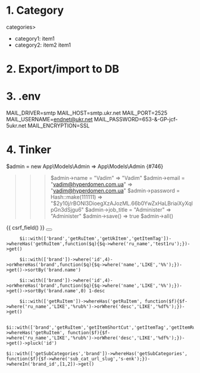 # 1. Category
categories>
  - category1: item1
  - category2: item2
               item1

# 2. Export/import to DB

# 3. .env
MAIL_DRIVER=smtp
MAIL_HOST=smtp.ukr.net
MAIL_PORT=2525
MAIL_USERNAME=endnet@ukr.net
MAIL_PASSWORD=653-&-GP-jcf-5ukr.net
MAIL_ENCRYPTION=SSL

# 4. Tinker
$admin = new App\Models\Admin
=> App\Models\Admin {#746}
>>> $admin->name = "Vadim"
=> "Vadim"
>>> $admin->email = "vadim@hyperdomen.com.ua"
=> "vadim@hyperdomen.com.ua"
$admin->password = Hash::make(111111)
=> "$2y$10$j/rBONl3DioegXzAJozML.66b0YwZxHaLBriaiXyXqlpGn3dSjgu6"
>>> $admin->job_title = "Administer"
=> "Administer"
>>> $admin->save()
=> true
>>> $admin->all()
<form method="post" action="{{ route('subcategory.destroy',$subcat->id) }}"
                                  class="form-inline justify-content-end">
                                {{ csrf_field() }}
                                <input name="_method" type="hidden" value="DELETE">
                                <button class="btn btn-secondary" type="submit" onclick="return confirm('Ви впевнені?')">
                                    <i class="fas fa-trash-alt"></i>
                                </button>
                                <a href="{{route('subcategory.edit',$subcat->id)}}"
                                   class="btn btn-warning change-category ml-1">
                                    <i class="fas fa-pencil-alt"></i></a>
                            </form>
                            
                            
         $i::with(['brand','getRuItem','getUkItem','getItemTag'])->whereHas('getRuItem',function($q){$q->where('ru_name','test1ru');})->get()
         
         $i::with(['brand'])->where('id',4)->orWhereHas('brand',function($q){$q->where('name','LIKE','%%');})->get()->sortBy('brand.name')
         
         $i::with(['brand'])->where('id',4)->orWhereHas('brand',function($q){$q->where('name','LIKE','%%');})->get()->sortBy('brand.name',0) 1-desc
         
         $i::with(['getRuItem'])->whereHas('getRuItem', function($f){$f->where('ru_name','LIKE','%rub%')->orWhere('desc','LIKE','%df%');})->get()
         
         $i::with(['brand','getRuItem','getItemShortCut','getItemTag','getItemRuTagName'])->whereHas('getRuItem', function($f){$f->where('ru_name','LIKE','%rub%')->orWhere('desc','LIKE','%df%');})->get()->pluck('id')

    $i::with(['getSubCategories','brand'])->whereHas('getSubCategories', function($f){$f->where('sub_cat_url_slug','s-enk');})->whereIn('brand_id',[1,2])->get()

                    
